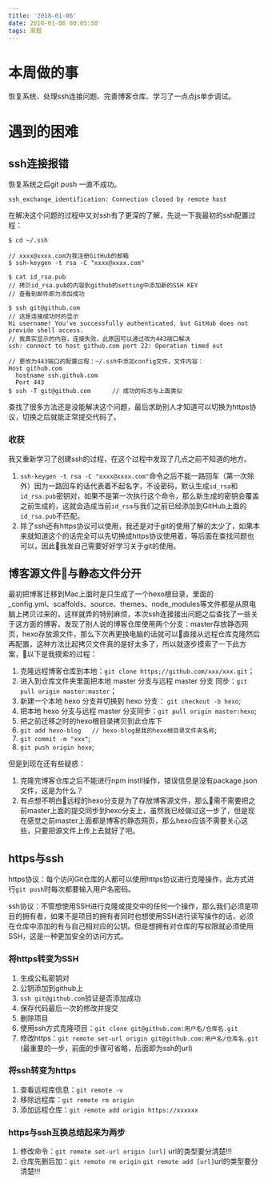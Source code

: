 ```yaml
---
title: '2018-01-06'
date: 2018-01-06 00:05:50
tags: 周报
---
```


# 本周做的事
恢复系统、处理ssh连接问题、完善博客仓库、学习了一点点js单步调试。

# 遇到的困难
## ssh连接报错
恢复系统之后git push 一直不成功。
```
ssh_exchange_identification: Connection closed by remote host
```

在解决这个问题的过程中又对ssh有了更深的了解，先说一下我最初的ssh配置过程：
```
$ cd ~/.ssh

// xxxx@xxxx.com为我注册GitHub的邮箱
$ ssh-keygen -t rsa -C "xxxx@xxxx.com"

$ cat id_rsa.pub
// 拷贝id_rsa.pub的内容到github的setting中添加新的SSH KEY
// 查看到邮件即为添加成功

$ ssh git@github.com
// 这是连接成功时的显示
Hi username! You've successfully authenticated, but GitHub does not provide shell access.
// 我真实显示的内容，连接失败，此原因可以通过改为443端口解决
ssh: connect to host github.com port 22: Operation timed out

// 更改为443端口的配置过程：~/.ssh中添加config文件，文件内容：
Host github.com
  hostname ssh.github.com
  Port 443
$ ssh -T git@github.com      // 成功的标志与上面类似
```
查找了很多方法还是没能解决这个问题，最后求助别人才知道可以切换为https协议，切换之后就能正常提交代码了。

### 收获
我又重新学习了创建ssh的过程，在这个过程中发现了几点之前不知道的地方。
1. ` ssh-keygen -t rsa -C "xxxx@xxxx.com" `命令之后不能一路回车（第一次除外）因为一路回车的话代表着不起名字，不设密码，默认生成` id_rsa `和` id_rsa.pub `密钥对，如果不是第一次执行这个命令，那么新生成的密钥会覆盖之前生成的，这就会造成当前` id_rsa `与我们之前已经添加到GitHub上面的` id_rsa.pub `不匹配。
2. 除了ssh还有https协议可以使用，我还是对于git的使用了解的太少了，如果本来就知道这个的话完全可以先切换成https协议使用着，等后面在查找问题也可以，因此我发自己需要好好学习关于git的使用。


## 博客源文件与静态文件分开
最初把博客迁移到Mac上面时是只生成了一个hexo根目录，里面的 _config.yml、scaffolds、source、themes、node_modules等文件都是从原电脑上拷贝过来的，这样就弄的特别麻烦，本次ssh连接接出问题之后查找了一些关于这方面的博客，发现了别人说的博客仓库使用两个分支：master存放静态网页，hexo存放源文件，那么下次再更换电脑的话就可以直接从远程仓库克隆然后再配置，这种方法比起拷贝文件真的是好太多了，所以就逐步摸索了一下此方案，以下是我摸索的过程：

1. 克隆远程博客仓库到本地：` git clone https;//github.com/xxx/xxx.git `；
2. 进入到仓库文件夹里面把本地 master 分支与远程 master 分支 同步：` git pull origin master:master `；
3. 新建一个本地 hexo 分支并切换到 hexo 分支： ` git checkout -b hexo `;
4. 把本地 hexo 分支与远程 master 分支同步：` git pull origin master:hexo `;
5. 把之前迁移之时的hexo根目录拷贝到此仓库下
6. ` git add hexo-blog   // hexo-blog是我的hexo根目录文件夹名称 `;
7. ` git commit -m "xxx" `;
8. ` git push origin hexo `;

但是到现在还有些疑惑：
1. 克隆完博客仓库之后不能进行npm instll操作，错误信息是没有package.json文件，这是为什么？
2. 有点想不明白远程的hexo分支是为了存放博客源文件，那么需不需要把之前master上面的提交同步到hexo分支上，虽然我已经做过这一步了，但是现在感觉之前master上面都是博客的静态网页，那么hexo应该不需要关心这些，只要把源文件上传上去就好了吧。


## https与ssh
https协议：每个访问Git仓库的人都可以使用https协议进行克隆操作，此方式进行` git push `时每次都要输入用户名密码。

ssh协议：不管想使用SSH进行克隆或提交中的任何一个操作，那么我们必须是项目的拥有者，如果不是项目的拥有者同时也想使用SSH进行读写操作的话，必须在仓库中添加的有与自己相对应的公钥。但是想拥有对仓库的写权限就必须使用SSH，这是一种更加安全的访问方式。

### 将https转变为SSH
1. 生成公私密钥对
2. 公钥添加到github上
3. ` ssh git@github.com `验证是否添加成功
4. 保存代码最后一次的修改并提交
5. 删除项目
6. 使用ssh方式克隆项目：` git clone git@github.com:用户名/仓库名.git `
7. 修改https：` git remote set-url origin git@github.com:用户名/仓库名.git `  (最重要的一步，前面的步骤可省略，后面即为ssh的url)

### 将ssh转变为https
1. 查看远程库信息：` git remote -v `
2. 移除远程库：` git remote rm origin `
3. 添加远程仓库：` git remote add origin https://xxxxxx `


### https与ssh互换总结起来为两步
1. 修改命令：` git remote set-url origin [url] ` url的类型要分清楚!!!
2. 仓库先删后加：` git remote rm origin ` ` git remote add [url] `url的类型要分清楚!!!
